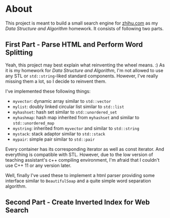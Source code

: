 # About

This project is meant to build a small search engine for [zhihu.com](https://zhihu.com) as my *Data Structure
and Algorithm* homework. It consists of following two parts.

## First Part - Parse HTML and Perform Word Splitting
Yeah, this project may best explain what reinventing the wheel means. :) As it is my homework for
*Data Structure and Algorithm*, I'm not allowed to use any STL or `std::string`-liked standard components.
However, I've really missing them a lot, so I decide to reinvent them.

I've implemented these following things:
* `myvector`: dynamic array similar to `std::vector`
* `mylist`: doubly linked circular list similar to `std::list`
* `myhashset`: hash set similar to `std::unordered_set`
* `myhashmap`: hash map inherited from `myhashset` and similar to `std::unordered_map` 
* `mystring`: inherited from `myvector` and similar to `std::string`
* `mystack`: stack adaptor similar to `std::stack`
* `mypair`: simple pair similar to `std::pair`

Every container has its corresponding iterator as well as const iterator. And everything is compatible with STL.
However, due to the low version of teaching assistant's c++ compiling environment, I'm afraid that I
couldn't use C++ 11 or any version later.

Well, finally I've used these to implement a html parser providing some interface similar to
`BeautifulSoap` and a quite simple word separation algorithm.

## Second Part - Create Inverted Index for Web Search

